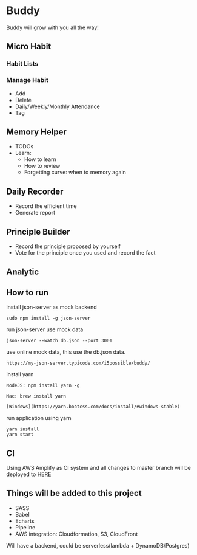 # Buddy

Buddy will grow with you all the way!

## Micro Habit

### Habit Lists

### Manage Habit
- Add
- Delete
- Daily/Weekly/Monthly Attendance
- Tag

## Memory Helper
- TODOs
- Learn: 
  - How to learn
  - How to review
  - Forgetting curve: when to memory again

## Daily Recorder
- Record the efficient time
- Generate report

## Principle Builder
- Record the principle proposed by yourself
- Vote for the principle once you used and record the fact

## Analytic

## How to run
install json-server as mock backend
```
sudo npm install -g json-server
```

run json-server use mock data
```
json-server --watch db.json --port 3001
```

use online mock data, this use the db.json data.
```
https://my-json-server.typicode.com/i5possible/buddy/
```

install yarn
```
NodeJS: npm install yarn -g 

Mac: brew install yarn

[Windows](https://yarn.bootcss.com/docs/install/#windows-stable)
```

run application using yarn 

```
yarn install
yarn start
```

## CI
Using AWS Amplify as CI system and all changes to master branch will be deployed to [HERE](https://master.d144za9srm7y7t.amplifyapp.com/)

## Things will be added to this project

- SASS
- Babel
- Echarts
- Pipeline
- AWS integration: Cloudformation, S3, CloudFront

Will have a backend, could be serverless(lambda + DynamoDB/Postgres)
